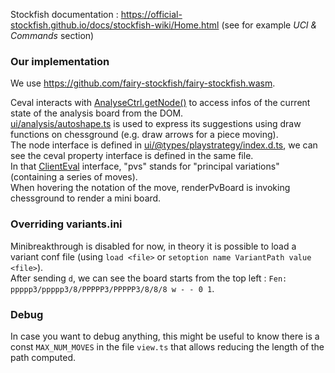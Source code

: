 Stockfish documentation : https://official-stockfish.github.io/docs/stockfish-wiki/Home.html (see for example _UCI & Commands_ section)

### Our implementation

We use https://github.com/fairy-stockfish/fairy-stockfish.wasm.

Ceval interacts with [AnalyseCtrl.getNode()](https://github.com/Mind-Sports-Games/lila/blob/e3a33345b612b0ba4b9197ae492e5009f8d0dfa6/ui/analyse/src/ctrl.ts#L269) to access infos of the current state of the analysis board from the DOM.  
[ui/analysis/autoshape.ts](https://github.com/Mind-Sports-Games/lila/blob/e3a33345b612b0ba4b9197ae492e5009f8d0dfa6/ui/analyse/src/autoShape.ts#L47) is used to express its suggestions using draw functions on chessground (e.g. draw arrows for a piece moving).  
The node interface is defined in [ui/@types/playstrategy/index.d.ts](https://github.com/Mind-Sports-Games/lila/blob/e3a33345b612b0ba4b9197ae492e5009f8d0dfa6/ui/%40types/playstrategy/index.d.ts#L597), we can see the ceval property interface is defined in the same file.  
In that [ClientEval](https://github.com/Mind-Sports-Games/lila/blob/e3a33345b612b0ba4b9197ae492e5009f8d0dfa6/ui/%40types/playstrategy/index.d.ts#L556) interface, "pvs" stands for "principal variations" (containing a series of moves).  
When hovering the notation of the move, renderPvBoard is invoking chessground to render a mini board.

### Overriding variants.ini

Minibreakthrough is disabled for now, in theory it is possible to load a variant conf file (using `load <file>` or `setoption name VariantPath value <file>`).  
After sending `d`, we can see the board starts from the top left : `Fen: ppppp3/ppppp3/8/PPPPP3/PPPPP3/8/8/8 w - - 0 1`.

### Debug

In case you want to debug anything, this might be useful to know there is a const `MAX_NUM_MOVES` in the file `view.ts` that allows reducing the length of the path computed.
